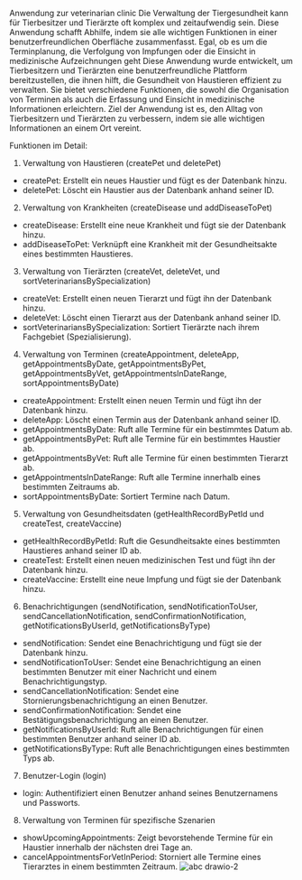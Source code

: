 Anwendung zur veterinarian clinic
Die Verwaltung der Tiergesundheit kann für Tierbesitzer und Tierärzte oft komplex und zeitaufwendig sein. Diese Anwendung schafft Abhilfe, indem sie alle wichtigen Funktionen in einer benutzerfreundlichen Oberfläche zusammenfasst. Egal, ob es um die Terminplanung, die Verfolgung von Impfungen oder die Einsicht in medizinische Aufzeichnungen geht
Diese Anwendung wurde entwickelt, um Tierbesitzern und Tierärzten eine benutzerfreundliche Plattform bereitzustellen, die ihnen hilft, die Gesundheit von Haustieren effizient zu verwalten. Sie bietet verschiedene Funktionen, die sowohl die Organisation von Terminen als auch die Erfassung und Einsicht in medizinische Informationen erleichtern. Ziel der Anwendung ist es, den Alltag von Tierbesitzern und Tierärzten zu verbessern, indem sie alle wichtigen Informationen an einem Ort vereint.

Funktionen im Detail:
1. Verwaltung von Haustieren (createPet und deletePet)
- createPet: Erstellt ein neues Haustier und fügt es der Datenbank hinzu.
- deletePet: Löscht ein Haustier aus der Datenbank anhand seiner ID.
2. Verwaltung von Krankheiten (createDisease und addDiseaseToPet)
- createDisease: Erstellt eine neue Krankheit und fügt sie der Datenbank hinzu.
- addDiseaseToPet: Verknüpft eine Krankheit mit der Gesundheitsakte eines bestimmten Haustieres.
3. Verwaltung von Tierärzten (createVet, deleteVet, und sortVeterinariansBySpecialization)
- createVet: Erstellt einen neuen Tierarzt und fügt ihn der Datenbank hinzu.
- deleteVet: Löscht einen Tierarzt aus der Datenbank anhand seiner ID.
- sortVeterinariansBySpecialization: Sortiert Tierärzte nach ihrem Fachgebiet (Spezialisierung).
4. Verwaltung von Terminen (createAppointment, deleteApp, getAppointmentsByDate, getAppointmentsByPet, getAppointmentsByVet, getAppointmentsInDateRange, sortAppointmentsByDate)
- createAppointment: Erstellt einen neuen Termin und fügt ihn der Datenbank hinzu.
- deleteApp: Löscht einen Termin aus der Datenbank anhand seiner ID.
- getAppointmentsByDate: Ruft alle Termine für ein bestimmtes Datum ab.
- getAppointmentsByPet: Ruft alle Termine für ein bestimmtes Haustier ab.
- getAppointmentsByVet: Ruft alle Termine für einen bestimmten Tierarzt ab.
- getAppointmentsInDateRange: Ruft alle Termine innerhalb eines bestimmten Zeitraums ab.
- sortAppointmentsByDate: Sortiert Termine nach Datum.
5. Verwaltung von Gesundheitsdaten (getHealthRecordByPetId und createTest, createVaccine)
- getHealthRecordByPetId: Ruft die Gesundheitsakte eines bestimmten Haustieres anhand seiner ID ab.
- createTest: Erstellt einen neuen medizinischen Test und fügt ihn der Datenbank hinzu.
- createVaccine: Erstellt eine neue Impfung und fügt sie der Datenbank hinzu.
6. Benachrichtigungen (sendNotification, sendNotificationToUser, sendCancellationNotification, sendConfirmationNotification, getNotificationsByUserId, getNotificationsByType)
- sendNotification: Sendet eine Benachrichtigung und fügt sie der Datenbank hinzu.
- sendNotificationToUser: Sendet eine Benachrichtigung an einen bestimmten Benutzer mit einer Nachricht und einem Benachrichtigungstyp.
- sendCancellationNotification: Sendet eine Stornierungsbenachrichtigung an einen Benutzer.
- sendConfirmationNotification: Sendet eine Bestätigungsbenachrichtigung an einen Benutzer.
- getNotificationsByUserId: Ruft alle Benachrichtigungen für einen bestimmten Benutzer anhand seiner ID ab.
- getNotificationsByType: Ruft alle Benachrichtigungen eines bestimmten Typs ab.
7. Benutzer-Login (login)
- login: Authentifiziert einen Benutzer anhand seines Benutzernamens und Passworts.
8. Verwaltung von Terminen für spezifische Szenarien
- showUpcomingAppointments: Zeigt bevorstehende Termine für ein Haustier innerhalb der nächsten drei Tage an.
- cancelAppointmentsForVetInPeriod: Storniert alle Termine eines Tierarztes in einem bestimmten Zeitraum.
![abc drawio-2](https://github.com/user-attachments/assets/ca08e193-93bd-435e-8161-7fd08d95877c)

